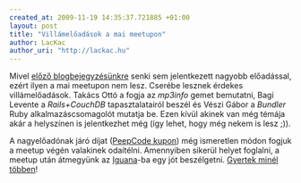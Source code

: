 ```yaml
--- 
created_at: 2009-11-19 14:35:37.721885 +01:00
layout: post
title: "Villámelőadások a mai meetupon"
author: LacKac
author_uri: "http://lackac.hu"
---
```

Mivel [előző blogbejegyzésünkre][1] senki sem jelentkezett nagyobb előadással, ezért ilyen a mai meetupon nem lesz. Cserébe lesznek érdekes villámelőadások. Takács Ottó a fogja az *mp3info* gemet bemutatni, Bagi Levente a *Rails+CouchDB* tapasztalatairól beszél és Vészi Gábor a *Bundler* Ruby alkalmazáscsomagolót mutatja be. Ezen kívül akinek van még témája akár a helyszínen is jelentkezhet még (így lehet, hogy még nekem is lesz ;)).

A nagyelőadónak járó díjat ([PeepCode kupon][2]) még ismeretlen módon fogjuk a meetup végén valakinek odaítélni. Amennyiben sikerül helyet foglalni, a meetup után átmegyünk az [Iguana][4]-ba egy jót beszélgetni. [Gyertek minél többen][3]!

[1]: http://ruby.meetup.hu/blog/2009/11/05/novemberi-eloadas.html
[2]: http://ruby.meetup.hu/blog/2009/10/20/eloadas-tema-otletek.html
[3]: http://www.meetup.com/budapest-rb/calendar/11687539/
[4]: http://www.frommers.com/destinations/budapest/D42118.html
